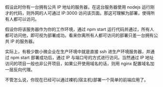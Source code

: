假设此时你有一台拥有公共 IP 地址的服务器，在这台服务器使用 nodejs 运行刚才的代码，则外网的人可通过 IP:3000 访问该页面。那这可理解为部署，使得所有人都可以访问。

假设你将该服务器作为你的工作环境，通过 npm start 运行代码并通过，所有人都可访问他，即可视为部署成功。看来你离所有人都可访问的部署只差一台拥有公共 IP 的服务器。

实际上，有极少数小微企业在生产环境中就是直接 ssh 进生产环境服务器，并通过 npm start 部署成功后，通过 IP 与端口号的方式进行访问。当然通过 IP 地址访问的项目一般也非公开项目，如果公开使用域名的话，则用 nginx 配置域名加一层反向代理。

不管怎么说，你现在已经可以通过裸机(宿主机)部署一个简单的前端应用了。
